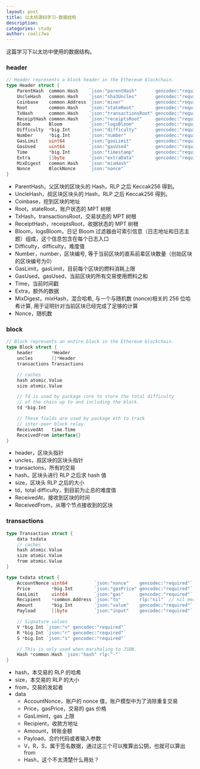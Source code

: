 ```yaml
---
layout: post
title: 以太坊源码学习-数据结构
description:
categories: study
author: cooli7wa
---
```

这篇学习下以太坊中使用的数据结构。

### header

```go
// Header represents a block header in the Ethereum blockchain.
type Header struct {
    ParentHash  common.Hash    `json:"parentHash"       gencodec:"required"`
    UncleHash   common.Hash    `json:"sha3Uncles"       gencodec:"required"`
    Coinbase    common.Address `json:"miner"            gencodec:"required"`
    Root        common.Hash    `json:"stateRoot"        gencodec:"required"`
    TxHash      common.Hash    `json:"transactionsRoot" gencodec:"required"`
    ReceiptHash common.Hash    `json:"receiptsRoot"     gencodec:"required"`
    Bloom       Bloom          `json:"logsBloom"        gencodec:"required"`
    Difficulty  *big.Int       `json:"difficulty"       gencodec:"required"`
    Number      *big.Int       `json:"number"           gencodec:"required"`
    GasLimit    uint64         `json:"gasLimit"         gencodec:"required"`
    GasUsed     uint64         `json:"gasUsed"          gencodec:"required"`
    Time        *big.Int       `json:"timestamp"        gencodec:"required"`
    Extra       []byte         `json:"extraData"        gencodec:"required"`
    MixDigest   common.Hash    `json:"mixHash"`
    Nonce       BlockNonce     `json:"nonce"`
}
```

- ParentHash，父区块的区块头的 Hash，RLP 之后 Keccak256 得到。
- UncleHash，叔区块区块头的 Hash，RLP 之后 Keccak256 得到。
- Coinbase，挖到区块的地址
- Root，stateRoot，账户状态的 MPT 树根
- TxHash，transactionsRoot，交易状态的 MPT 树根
- ReceiptHash，receiptsRoot，收据状态的 MPT 树根
- Bloom，logsBloom，日记 Bloom 过滤器由可索引信息（日志地址和日志主题）组成，这个信息包含在每个日志入口
- Difficulty，difficulty，难度值
- Number，number，区块编号, 等于当前区块的直系前辈区块数量（创始区块的区块编号为0）
- GasLimit，gasLimit，目前每个区块的燃料消耗上限
- GasUsed，gasUsed，当前区块的所有交易使用燃料之和
- Time，当前时间戳
- Extra，额外的数据
- MixDigest，mixHash，混合哈希, 与一个与随机数 (nonce)相关的 256 位哈希计算, 用于证明针对当前区块已经完成了足够的计算
- Nonce，随机数

### block

```go
// Block represents an entire block in the Ethereum blockchain.
type Block struct {
    header       *Header
    uncles       []*Header
    transactions Transactions

    // caches
    hash atomic.Value
    size atomic.Value

    // Td is used by package core to store the total difficulty
    // of the chain up to and including the block.
    td *big.Int

    // These fields are used by package eth to track
    // inter-peer block relay.
    ReceivedAt   time.Time
    ReceivedFrom interface{}
}
```

- header，区块头指针
- uncles，叔区块的区块头指针
- transactons，所有的交易
- hash，区块头进行 RLP 之后求 hash 值
- size，区块头 RLP 之后的大小
- td，total difficulty，到目前为止总的难度值
- ReceivedAt，接收到区块的时间
- ReceivedFrom，从哪个节点接收到的区块

### transactions

```go
type Transaction struct {
    data txdata
    // caches
    hash atomic.Value
    size atomic.Value
    from atomic.Value
}

type txdata struct {
    AccountNonce uint64          `json:"nonce"    gencodec:"required"`
    Price        *big.Int        `json:"gasPrice" gencodec:"required"`
    GasLimit     uint64          `json:"gas"      gencodec:"required"`
    Recipient    *common.Address `json:"to"       rlp:"nil"` // nil means contract creation
    Amount       *big.Int        `json:"value"    gencodec:"required"`
    Payload      []byte          `json:"input"    gencodec:"required"`

    // Signature values
    V *big.Int `json:"v" gencodec:"required"`
    R *big.Int `json:"r" gencodec:"required"`
    S *big.Int `json:"s" gencodec:"required"`

    // This is only used when marshaling to JSON.
    Hash *common.Hash `json:"hash" rlp:"-"`
}
```

- hash，本交易的 RLP 的哈希
- size，本交易的 RLP 的大小
- from，交易的发起者
- data
    - AccountNonce，账户的 nonce 值，账户模型中为了消除重复交易
    - Price，gasPrice，交易的 gas 价格
    - GasLimint，gas 上限
    - Recipient，收款方地址
    - Amoount，转账金额
    - Payload，合约代码或者输入参数
    - V，R，S，属于签名数据，通过这三个可以推算出公钥，也就可以算出 from
    - Hash，这个不太清楚什么用处？
<script type="text/javascript" src="https://cdn.mathjax.org/mathjax/latest/MathJax.js?config=default"></script>
